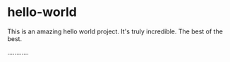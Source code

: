 # hello-world

This is an amazing hello world project. It's truly incredible. The best of the best.

............
